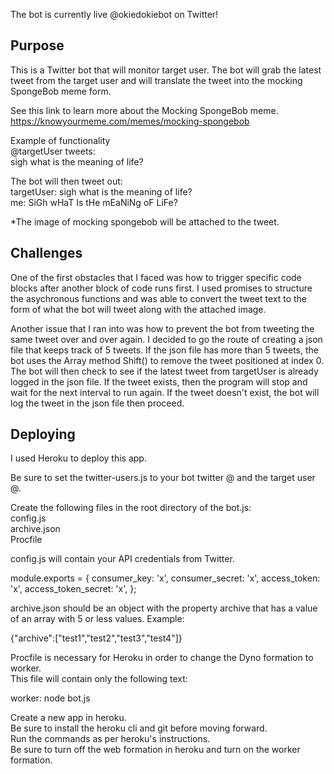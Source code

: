The bot is currently live @okiedokiebot on Twitter!  

Purpose
---

This is a Twitter bot that will monitor target user. The bot will grab the latest tweet from the target user and will translate the tweet into the mocking SpongeBob meme form.

See this link to learn more about the Mocking SpongeBob meme.  
https://knowyourmeme.com/memes/mocking-spongebob  

Example of functionality  
@targetUser tweets:  
sigh what is the meaning of life?  

The bot will then tweet out:  
targetUser: sigh what is the meaning of life?  
me: SiGh wHaT Is tHe mEaNiNg oF LiFe?  

*The image of mocking spongebob will be attached to the tweet.

Challenges
---

One of the first obstacles that I faced was how to trigger specific code blocks after another block of code runs first. I used promises to structure the asychronous functions and was able to convert the tweet text to the form of what the bot will tweet along with the attached image.

Another issue that I ran into was how to prevent the bot from tweeting the same tweet over and over again. I decided to go the route of creating a json file that keeps track of 5 tweets. If the json file has more than 5 tweets, the bot uses the Array method Shift() to remove the tweet positioned at index 0. The bot will then check to see if the latest tweet from targetUser is already logged in the json file. If the tweet exists, then the program will stop and wait for the next interval to run again. If the tweet doesn't exist, the bot will log the tweet in the json file then proceed.

Deploying
---
I used Heroku to deploy this app.

Be sure to set the twitter-users.js to your bot twitter @ and the target user @.

Create the following files in the root directory of the bot.js:  
config.js  
archive.json  
Procfile  

config.js will contain your API credentials from Twitter.

module.exports = {
  consumer_key:         'x',
  consumer_secret:      'x',
  access_token:         'x',
  access_token_secret:  'x',
};

archive.json should be an object with the property archive that has a value of an array with 5 or less values.
Example:  

{"archive":["test1","test2","test3","test4"]}  

Procfile is necessary for Heroku in order to change the Dyno formation to worker.  
This file will contain only the following text:  

worker: node bot.js  

Create a new app in heroku.  
Be sure to install the heroku cli and git before moving forward.  
Run the commands as per heroku's instructions.  
Be sure to turn off the web formation in heroku and turn on the worker formation.  
